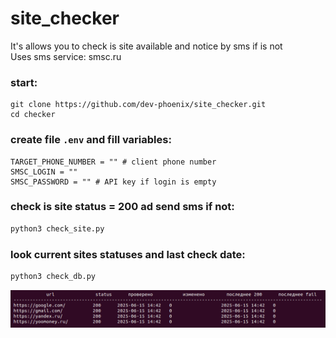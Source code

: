 # site_checker
It's allows you to check is site available and notice by sms if is not  
Uses sms service: smsc.ru

### start:
```
git clone https://github.com/dev-phoenix/site_checker.git
cd checker
```

### create file `.env` and fill variables:
```
TARGET_PHONE_NUMBER = "" # client phone number
SMSC_LOGIN = ""
SMSC_PASSWORD = "" # API key if login is empty
```

### check is site status = 200 ad send sms if not:
```sh
python3 check_site.py
```

### look current sites statuses and last check date:
```sh
python3 check_db.py 
```
![stauses](./imgs/statuses.png)